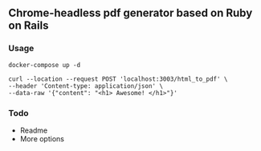 ## Chrome-headless pdf generator based on Ruby on Rails

### Usage

```
docker-compose up -d
```

```
curl --location --request POST 'localhost:3003/html_to_pdf' \
--header 'Content-type: application/json' \
--data-raw '{"content": "<h1> Awesome! </h1>"}'
```

### Todo

- Readme
- More options
